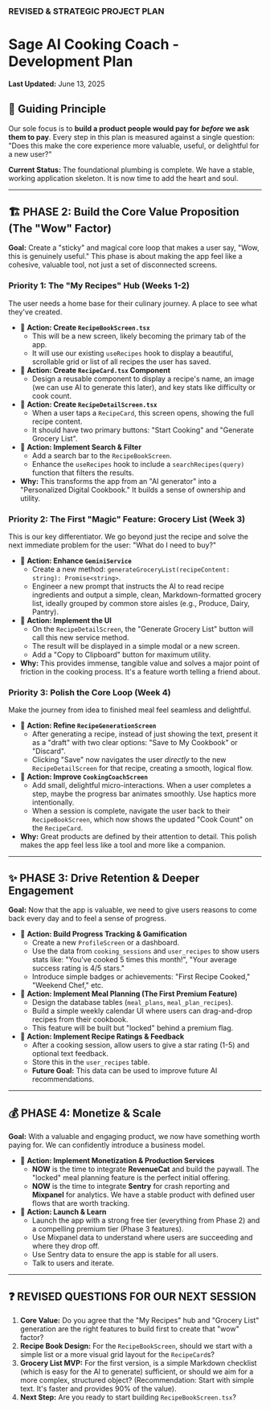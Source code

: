 ### **REVISED & STRATEGIC PROJECT PLAN**

# Sage AI Cooking Coach - Development Plan

**Last Updated:** June 13, 2025

## 🚀 Guiding Principle

Our sole focus is to **build a product people would pay for _before_ we ask them to pay**. Every step in this plan is measured against a single question: "Does this make the core experience more valuable, useful, or delightful for a new user?"

**Current Status:** The foundational plumbing is complete. We have a stable, working application skeleton. It is now time to add the heart and soul.

---

## 🏗️ PHASE 2: Build the Core Value Proposition (The "Wow" Factor)

**Goal:** Create a "sticky" and magical core loop that makes a user say, "Wow, this is genuinely useful." This phase is about making the app feel like a cohesive, valuable tool, not just a set of disconnected screens.

### Priority 1: The "My Recipes" Hub (Weeks 1-2)

The user needs a home base for their culinary journey. A place to see what they've created.

- 🎯 **Action: Create `RecipeBookScreen.tsx`**
  - This will be a new screen, likely becoming the primary tab of the app.
  - It will use our existing `useRecipes` hook to display a beautiful, scrollable grid or list of all recipes the user has saved.
- 🎯 **Action: Create `RecipeCard.tsx` Component**
  - Design a reusable component to display a recipe's name, an image (we can use AI to generate this later), and key stats like difficulty or cook count.
- 🎯 **Action: Create `RecipeDetailScreen.tsx`**
  - When a user taps a `RecipeCard`, this screen opens, showing the full recipe content.
  - It should have two primary buttons: "Start Cooking" and "Generate Grocery List".
- 🎯 **Action: Implement Search & Filter**
  - Add a search bar to the `RecipeBookScreen`.
  - Enhance the `useRecipes` hook to include a `searchRecipes(query)` function that filters the results.
- **Why:** This transforms the app from an "AI generator" into a "Personalized Digital Cookbook." It builds a sense of ownership and utility.

### Priority 2: The First "Magic" Feature: Grocery List (Week 3)

This is our key differentiator. We go beyond just the recipe and solve the next immediate problem for the user: "What do I need to buy?"

- 🎯 **Action: Enhance `GeminiService`**
  - Create a new method: `generateGroceryList(recipeContent: string): Promise<string>`.
  - Engineer a new prompt that instructs the AI to read recipe ingredients and output a simple, clean, Markdown-formatted grocery list, ideally grouped by common store aisles (e.g., Produce, Dairy, Pantry).
- 🎯 **Action: Implement the UI**
  - On the `RecipeDetailScreen`, the "Generate Grocery List" button will call this new service method.
  - The result will be displayed in a simple modal or a new screen.
  - Add a "Copy to Clipboard" button for maximum utility.
- **Why:** This provides immense, tangible value and solves a major point of friction in the cooking process. It's a feature worth telling a friend about.

### Priority 3: Polish the Core Loop (Week 4)

Make the journey from idea to finished meal feel seamless and delightful.

- 🎯 **Action: Refine `RecipeGenerationScreen`**
  - After generating a recipe, instead of just showing the text, present it as a "draft" with two clear options: "Save to My Cookbook" or "Discard".
  - Clicking "Save" now navigates the user _directly_ to the new `RecipeDetailScreen` for that recipe, creating a smooth, logical flow.
- 🎯 **Action: Improve `CookingCoachScreen`**
  - Add small, delightful micro-interactions. When a user completes a step, maybe the progress bar animates smoothly. Use haptics more intentionally.
  - When a session is complete, navigate the user back to their `RecipeBookScreen`, which now shows the updated "Cook Count" on the `RecipeCard`.
- **Why:** Great products are defined by their attention to detail. This polish makes the app feel less like a tool and more like a companion.

---

## ✨ PHASE 3: Drive Retention & Deeper Engagement

**Goal:** Now that the app is valuable, we need to give users reasons to come back every day and to feel a sense of progress.

- 🎯 **Action: Build Progress Tracking & Gamification**
  - Create a new `ProfileScreen` or a dashboard.
  - Use the data from `cooking_sessions` and `user_recipes` to show users stats like: "You've cooked 5 times this month!", "Your average success rating is 4/5 stars."
  - Introduce simple badges or achievements: "First Recipe Cooked," "Weekend Chef," etc.
- 🎯 **Action: Implement Meal Planning (The First Premium Feature)**
  - Design the database tables (`meal_plans`, `meal_plan_recipes`).
  - Build a simple weekly calendar UI where users can drag-and-drop recipes from their cookbook.
  - This feature will be built but "locked" behind a premium flag.
- 🎯 **Action: Implement Recipe Ratings & Feedback**
  - After a cooking session, allow users to give a star rating (1-5) and optional text feedback.
  - Store this in the `user_recipes` table.
  - **Future Goal:** This data can be used to improve future AI recommendations.

---

## 💰 PHASE 4: Monetize & Scale

**Goal:** With a valuable and engaging product, we now have something worth paying for. We can confidently introduce a business model.

- 🎯 **Action: Implement Monetization & Production Services**
  - **NOW** is the time to integrate **RevenueCat** and build the paywall. The "locked" meal planning feature is the perfect initial offering.
  - **NOW** is the time to integrate **Sentry** for crash reporting and **Mixpanel** for analytics. We have a stable product with defined user flows that are worth tracking.
- 🎯 **Action: Launch & Learn**
  - Launch the app with a strong free tier (everything from Phase 2) and a compelling premium tier (Phase 3 features).
  - Use Mixpanel data to understand where users are succeeding and where they drop off.
  - Use Sentry data to ensure the app is stable for all users.
  - Talk to users and iterate.

---

## ❓ REVISED QUESTIONS FOR OUR NEXT SESSION

1.  **Core Value:** Do you agree that the "My Recipes" hub and "Grocery List" generation are the right features to build first to create that "wow" factor?
2.  **Recipe Book Design:** For the `RecipeBookScreen`, should we start with a simple list or a more visual grid layout for the `RecipeCard`s?
3.  **Grocery List MVP:** For the first version, is a simple Markdown checklist (which is easy for the AI to generate) sufficient, or should we aim for a more complex, structured object? (Recommendation: Start with simple text. It's faster and provides 90% of the value).
4.  **Next Step:** Are you ready to start building `RecipeBookScreen.tsx`?
